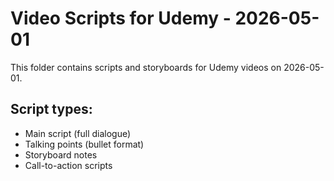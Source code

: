 # Video Scripts for Udemy - 2026-05-01

This folder contains scripts and storyboards for Udemy videos on 2026-05-01.

## Script types:
- Main script (full dialogue)
- Talking points (bullet format)
- Storyboard notes
- Call-to-action scripts
